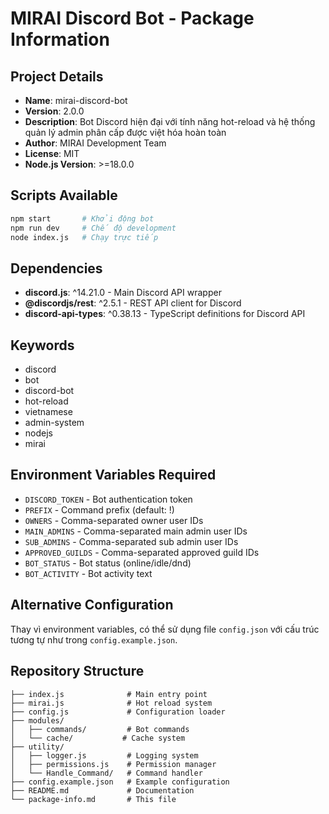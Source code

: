 # MIRAI Discord Bot - Package Information

## Project Details
- **Name**: mirai-discord-bot
- **Version**: 2.0.0
- **Description**: Bot Discord hiện đại với tính năng hot-reload và hệ thống quản lý admin phân cấp được việt hóa hoàn toàn
- **Author**: MIRAI Development Team
- **License**: MIT
- **Node.js Version**: >=18.0.0

## Scripts Available
```bash
npm start       # Khởi động bot
npm run dev     # Chế độ development
node index.js   # Chạy trực tiếp
```

## Dependencies
- **discord.js**: ^14.21.0 - Main Discord API wrapper
- **@discordjs/rest**: ^2.5.1 - REST API client for Discord
- **discord-api-types**: ^0.38.13 - TypeScript definitions for Discord API

## Keywords
- discord
- bot
- discord-bot
- hot-reload
- vietnamese
- admin-system
- nodejs
- mirai

## Environment Variables Required
- `DISCORD_TOKEN` - Bot authentication token
- `PREFIX` - Command prefix (default: !)
- `OWNERS` - Comma-separated owner user IDs
- `MAIN_ADMINS` - Comma-separated main admin user IDs
- `SUB_ADMINS` - Comma-separated sub admin user IDs
- `APPROVED_GUILDS` - Comma-separated approved guild IDs
- `BOT_STATUS` - Bot status (online/idle/dnd)
- `BOT_ACTIVITY` - Bot activity text

## Alternative Configuration
Thay vì environment variables, có thể sử dụng file `config.json` với cấu trúc tương tự như trong `config.example.json`.

## Repository Structure
```
├── index.js              # Main entry point
├── mirai.js              # Hot reload system
├── config.js             # Configuration loader
├── modules/
│   ├── commands/         # Bot commands
│   └── cache/           # Cache system
├── utility/
│   ├── logger.js         # Logging system
│   ├── permissions.js    # Permission manager
│   └── Handle_Command/   # Command handler
├── config.example.json   # Example configuration
├── README.md             # Documentation
└── package-info.md       # This file
```